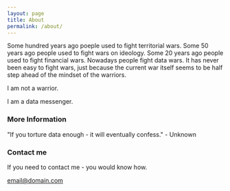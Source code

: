 ```yaml
---
layout: page
title: About
permalink: /about/
---
```


Some hundred years ago poeple used to fight territorial wars. Some 50 years ago people used to fight wars on ideology. Some 20 years ago people used to fight financial wars. Nowadays people fight data wars. 
It has never been easy to fight wars, just because the current war itself seems to be half step ahead of the mindset of the warriors. 

I am not a warrior.

I am a data messenger. 
  

### More Information

"If you torture data enough - it will eventually confess." - Unknown

### Contact me

If you need to contact me - you would know how. 

[email@domain.com](mailto:email@domain.com)